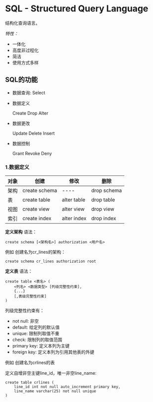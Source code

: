 # SQL - Structured Query Language

结构化查询语言。

*特性：*
- 一体化
- 高度非过程化
- 简洁
- 使用方式多样

## SQL的功能

- 数据查询: Select
- 数据定义

    Create Drop Alter

- 数据更改

    Update Delete Insert

- 数据控制

    Grant Revoke Deny

### 1.数据定义

|对象|创建|修改|删除|
|----|----|----|----|
|架构|create schema|----|drop schema|
|表|create table|alter table|drop table|
|视图|create view|alter view|drop view|
|索引|create index|alter index|drop index|

**定义架构** 语法：

    create schema [<架构名>] authorization <用户名>

例如 创建名为cr_lines的架构：

    create schema cr_lines authorization root

**定义表** 语法：

    create table <表名> (
        <列名> <数据类型> [列级完整性约束],
        {...}
        [,表级完整性约束]
    )

列级完整性约束有：
- not null: 非空
- default: 给定列的默认值
- unique: 限制列取值不重
- check: 限制列的取值范围
- primary key: 定义本列为主键
- foreign key: 定义本列为引用其他表的外键

例如 创建名为crlines的表

定义自增非空主键line_id，唯一非空line_name:

    create table crlines (
        line_id int not null auto_increment primary key,
        line_name varchar(25) not null unique
    )